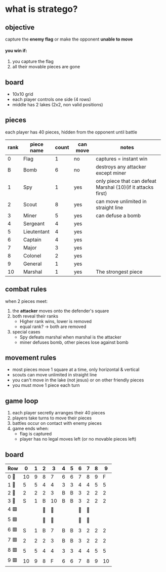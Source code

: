 # what is stratego?

## objective
capture the **enemy flag** or make the opponent **unable to move**
#### you win if:
1. you capture the flag
2. all their movable pieces are gone

## board
- 10x10 grid
- each player controls one side (4 rows)
- middle has 2 lakes (2x2, non valid positions)
    
## pieces
each player has 40 pieces, hidden from the opponent until battle

| rank | piece name  | count | can move | notes                                                        |
|------|-------------|-------|----------|--------------------------------------------------------------|
| 0    | Flag        | 1     | no       | captures = instant win                                       |
| B    | Bomb        | 6     | no       | destroys any attacker except miner                           |
| 1    | Spy         | 1     | yes      | only piece that can defeat Marshal (10)(if it attacks first) |
| 2    | Scout       | 8     | yes      | can move unlimited in straight line                          |
| 3    | Miner       | 5     | yes      | can defuse a bomb                                            |
| 4    | Sergeant    | 4     | yes      |                                                              |
| 5    | Lieutentant | 4     | yes      |                                                              |
| 6    | Captain     | 4     | yes      |                                                              |
| 7    | Major       | 3     | yes      |                                                              |
| 8    | Colonel     | 2     | yes      |                                                              |
| 9    | General     | 1     | yes      |                                                              |
| 10   | Marshal     | 1     | yes      | The strongest piece                                          |

## combat rules
when 2 pieces meet: 
1. the **attacker** moves onto the defender's square
2. both reveal their ranks
   - Higher rank wins, lower is removed
   - equal rank? -> both are removed
3. special cases
   - Spy defeats marshal when marshal is the attacker
   - miner defuses bomb, other pieces lose against bomb

## movement rules
- most pieces move 1 square at a time, only horizontal & vertical
- scouts can move unlimited in straight line
- you can't move in the lake (not jesus) or on other friendly pieces
- you must move 1 piece each turn

## game loop
1. each player secretly arranges their 40 pieces
2. players take turns to move their pieces
3. battles occur on contact with enemy pieces
4. game ends when:
    - flag is captured
    - player has no legal moves left (or no movable pieces left)

## board

| Row | 0  | 1  | 2  | 3  | 4  | 5  | 6  | 7  | 8  | 9  |
|------|----|----|----|----|----|----|----|----|----|----|
| 0 🔵 | 10 | 9  | 8  | 7  | 6  | 6  | 7  | 8  | 9  | F |
| 1 🔵 | 5  | 5  | 4  | 4  | 3  | 3  | 4  | 4  | 5  | 5  |
| 2 🔵 | 2  | 2  | 2  | 3  | B  | B  | 3  | 2  | 2  | 2  |
| 3 🔵 | S  | 1  | B  | 10  | B  | B  | 3  | 2  | 2  | 2  |
| 4 🟩 |    |    | 🌊 | 🌊 |    |    | 🌊 | 🌊 |    |    |
| 5 🟩 |    |    | 🌊 | 🌊 |    |    | 🌊 | 🌊 |    |    |
| 6 🟥 | S  | 1  | B  | 7  | B  | B  | 3  | 2  | 2  | 2  |
| 7 🟥 | 2  | 2  | 2  | 3  | B  | B  | 3  | 2  | 2  | 2  |
| 8 🟥 | 5  | 5  | 4  | 4  | 3  | 3  | 4  | 4  | 5  | 5  |
| 9 🟥 | 10 | 9  | 8  | F  | 6  | 6  | 7  | 8  | 9  | 10 |

